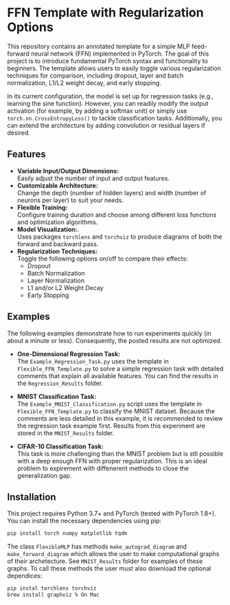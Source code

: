 # FFN Template with Regularization Options

This repository contains an annotated template for a simple MLP feed-forward neural network (FFN) implemented in PyTorch. The goal of this project is to introduce fundamental PyTorch syntax and functionality to beginners. The template allows users to easily toggle various regularization techniques for comparison, including dropout, layer and batch normalization, L1/L2 weight decay, and early stopping.

In its current configuration, the model is set up for regression tasks (e.g., learning the sine function). However, you can readily modify the output activation (for example, by adding a softmax unit) or simply use `torch.nn.CrossEntropyLoss()` to tackle classification tasks. Additionally, you can extend the architecture by adding convolution or residual layers if desired.

## Features

- **Variable Input/Output Dimensions:**  
  Easily adjust the number of input and output features.
- **Customizable Architecture:**  
  Change the depth (number of hidden layers) and width (number of neurons per layer) to suit your needs.
- **Flexible Training:**  
  Configure training duration and choose among different loss functions and optimization algorithms.  
- **Model Visualization:**.  
  Uses packages `torchlens` and `torchviz` to produce diagrams of both the forward and backward pass.
- **Regularization Techniques:**  
  Toggle the following options on/off to compare their effects:
  - Dropout
  - Batch Normalization
  - Layer Normalization
  - L1 and/or L2 Weight Decay
  - Early Stopping

## Examples

The following examples demonstrate how to run experiments quickly (in about a minute or less). Consequently, the posted results are not optimized.

- **One-Dimensional Regression Task:**  
  The `Example_Regression_Task.py` uses the template in  `Flexible_FFN_Template.py` to solve a simple regression task with detailed comments that explain all available features. You can find the results in the `Regression_Results` folder.

- **MNIST Classification Task:**  
  The `Example_MNIST_Classification.py` script uses the template in  `Flexible_FFN_Template.py` to classify the MNIST dataset. Because the comments are less detailed in this example, it is recommended to review the regression task example first. Results from this experiment are stored in the `MNIST_Results` folder.

- **CIFAR-10 Classification Task:**  
This task is more challenging than the MNIST problem but is stll possible with a deep enough FFN with proper regularization. This is an ideal problem to expirement with diffenerent methods to close the generalization gap. 

## Installation

This project requires Python 3.7+ and PyTorch (tested with PyTorch 1.8+). You can install the necessary dependencies using pip:

```bash
pip install torch numpy matplotlib tqdm
```

The class `FlexibleMLP` has methods `make_autograd_diagram` and `make_forward_diagram` which allows the user to make computational graphs of their archetecture. See `MNIST_Results` folder for examples of these graphs. To call these methods the user must also download the optional dependices:   
```bash    
pip instal torchlens torchviz
brew install graphviz % On Mac

